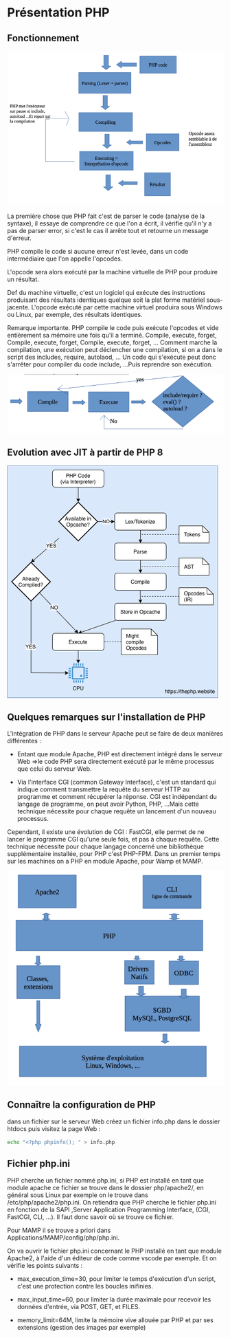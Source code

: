 # Présentation PHP

## Fonctionnement

![compilation simple](../images/compilation_simple.png)

La première chose que PHP fait c'est de parser le code (analyse de la syntaxe), il essaye de comprendre ce que l'on a écrit, il vérifie qu'il n'y a pas de parser error, si c'est le cas il arrête tout et retourne un message d'erreur.

PHP compile le code si aucune erreur n'est levée, dans un code intermédiaire que l'on appelle l'opcodes.



L'opcode sera alors exécuté par la machine virtuelle de PHP pour produire un résultat.

Def du machine virtuelle, c'est un logiciel qui exécute des instructions produisant des résultats identiques quelque soit la plat forme matériel sous-jacente. L'opcode exécuté par cette machine virtuel produira sous Windows ou Linux, par exemple, des résultats identiques.

Remarque importante. PHP compile le code puis exécute l'opcodes et vide entièrement sa mémoire une fois qu'il a terminé.
Compile, execute, forget, Compile, execute, forget, Compile, execute, forget, ...
Comment marche la compilation, une exécution peut déclencher une compilation, si on a dans le script des includes, require, autolaod, ... Un code qui s'exécute peut donc s'arrêter pour compiler du code include, ...Puis reprendre son exécution.

![compilation simple](../images/compilation_simple_02.png)


## Evolution avec JIT à partir de PHP 8

![compilation simple](../images/compilation_jit.png)


## Quelques remarques sur l'installation de PHP

 L'intégration de PHP dans le serveur Apache peut se faire de deux manières différentes :

- Entant que module Apache,  PHP est directement intégré dans le serveur Web =>le code PHP sera directement exécuté par le même processus que celui du serveur Web.

- Via l'interface CGI (common Gateway Interface), c'est un standard qui indique comment transmettre la requête du serveur HTTP au programme et comment récupérer la réponse. CGI est indépendant du langage de programme, on peut avoir Python, PHP, ...Mais cette technique nécessite pour chaque requête un lancement d'un nouveau processus.

Cependant, il existe une évolution de CGI : FastCGI, elle permet de ne lancer le programme CGI qu'une seule fois, et pas à chaque requête. Cette technique nécessite pour chaque langage concerné une bibliothèque supplémentaire installée, pour PHP c'est PHP-FPM. Dans un premier temps sur les machines on a PHP en module Apache, pour Wamp et MAMP.

![compilation simple](../images/middleware_php_apache.png)


## Connaître la configuration de PHP

dans un fichier sur le serveur Web créez un fichier info.php dans le dossier htdocs puis visitez la page Web :

```bash
echo "<?php phpinfo(); " > info.php
```

## Fichier php.ini

PHP cherche un fichier nommé php.ini, si PHP est installé en tant que module apache ce fichier se trouve dans le dossier php/apache2/, en général sous Linux par exemple on le trouve dans /etc/php/apache2/php.ini. On retiendra que PHP cherche le fichier php.ini en fonction de la SAPI ,Server Application Programming Interface, (CGI, FastCGI, CLI, ...). Il faut donc savoir où se trouve ce fichier.

Pour MAMP il se trouve a priori dans Applications/MAMP/config/php/php.ini.

On va ouvrir le fichier php.ini concernant le PHP installé en tant que module Apache2, à l'aide d'un éditeur de code comme vscode par exemple. Et on vérifie les points suivants :

- max_execution_time=30, pour limiter le temps d'exécution d'un script, c'est une protection contre les boucles inifinies.

- max_input_time=60, pour limiter la durée maximale pour recevoir les données d'entrée, via POST, GET, et FILES.

- memory_limit=64M, limite la mémoire vive allouée par PHP et par ses extensions (gestion des images par exemple)
